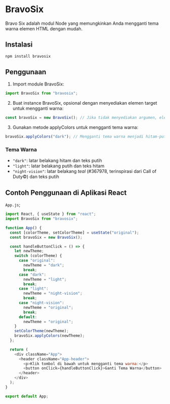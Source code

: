 # BravoSix

Bravo Six adalah modul Node yang memungkinkan Anda mengganti tema warna elemen HTML dengan mudah.


## Instalasi

```bash
npm install bravosix
```

## Penggunaan

1. Import module BravoSix:

```javascript
import BravoSix from "bravosix";
```

2. Buat instance BravoSix, opsional dengan menyediakan elemen target untuk mengganti warna:

```javascript
const bravoSix = new BravoSix(); // Jika tidak menyediakan argumen, elemen 'body' akan menjadi target
```

3. Gunakan metode applyColors untuk mengganti tema warna:

```javascript
bravoSix.applyColors("dark"); // Mengganti tema warna menjadi hitam-putih
```

### Tema Warna

- `"dark"`: latar belakang hitam dan teks putih
- `"light"`: latar belakang putih dan teks hitam
- `"night-vision"`: latar belakang _teal_ (#367978, terinspirasi dari Call of Duty©) dan teks putih

## Contoh Penggunaan di Aplikasi React

`App.js`;

```javascript
import React, { useState } from "react";
import BravoSix from "bravosix";

function App() {
  const [colorTheme, setColorTheme] = useState("original");
  const bravoSix = new BravoSix();

  const handleButtonClick = () => {
    let newTheme;
    switch (colorTheme) {
      case "original":
        newTheme = "dark";
        break;
      case "dark":
        newTheme = "light";
        break;
      case "light":
        newTheme = "night-vision";
        break;
      case "night-vision":
        newTheme = "original";
        break;
      default:
        newTheme = "original";
    }
    setColorTheme(newTheme);
    bravoSix.applyColors(newTheme);
  };

  return (
    <div className="App">
      <header className="App-header">
        <p>Klik tombol di bawah untuk mengganti tema warna:</p>
        <button onClick={handleButtonClick}>Ganti Tema Warna</button>
      </header>
    </div>
  );
}

export default App;
```
